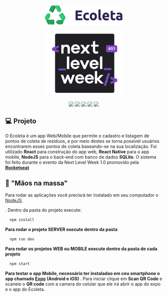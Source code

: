 <p align="center"><img src='./web/src/assets/ecoleta01.png' width="250px" /><p>
 <p align="center"><img src='./web/src/assets/nlw.png' width="250px" /><p>

<div align="center">
  <a href="https://pt-br.reactjs.org/"><img src="https://img.shields.io/static/v1?label=&labelColor=blue&message=React&color=gray&style=flat-square&logo=REACT&logoColor=white" /></a>
  <a href="https://www.typescriptlang.org/"><img src="https://img.shields.io/static/v1?label=&labelColor=blue&message=TypeScript&color=gray&style=flat-square&logo=TYPESCRIPT" /></a>
  <a href="https://reactnative.dev/"><img src="https://img.shields.io/static/v1?label=&labelColor=blue&message=React+Native&color=gray&style=flat-square&logo=REACT&logoColor=white" /></a>
  <a href="https://nodejs.org/en/"><img src="https://img.shields.io/static/v1?label=&labelColor=seagreen&message=NodeJS&color=gray&style=flat-square&logo=NODE.JS&logoColor=white" /></a>
  <a href="https://www.sqlite.org/index.html"><img src="https://img.shields.io/static/v1?label=&labelColor=red&message=SQLite3&color=gray&style=flat-square&logo=SQLITE" /></a>
</div>

## :computer: Projeto

O Ecoleta é um app Web/Mobile que permite o cadastro e listagem de pontos de coleta de resíduos, e por meio destes se torna
possivel usuários encontrarem esses pontos de coleta baseando-se na sua localização. Foi utilizado **React** para construção do app web, **React Native** para o app mobile, **NodeJS** para o back-end com banco de dados **SQLite**. O sistema foi feito durante o evento da Next Level Week 1.0 promovido pela
**[Rocketseat](https://youtube.com/rocketseat)**

## :rocket: "Mãos na massa"
Para rodar as aplicações você precisrá ter instalado em seu computador o [NodeJS](https://nodejs.org/en/).

. Dentro da pasta do projeto execute:
```bash
  npm install
```

**Para rodar o projeto SERVER execute dentro da pasta**
```bash
  npm run dev
```
**Para rodar os projetos WEB ou MOBILE execute dentro da pasta de cada projeto**
```bash
  npm start
```
**Para testar o app Mobile, necessário ter instaladao em ceu smartphone o app chamado [Expo](https://expo.io/) (Android e iOS)**
. Para iniciar clique em **Scan QR Code** e scaneie o **QR code** com a camera do celular que ele irá abrir o app do expo e o app do Ecoleta.
